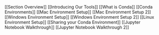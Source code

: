 [[Section Overview]]
[[Introducing Our Tools]]
[[What is Conda]]
[[Conda Environments]]
[[Mac Environment Setup]]
[[Mac Environment Setup 2]]
[[Windows Environment Setup]]
[[Windows Environment Setup 2]]
[[Linux Environment Setup]]
[[Sharing your Conda Environment]]
[[Jupyter Notebook Walkthrough]]
[[Jupyter Notebook Walkthrough 2]]
